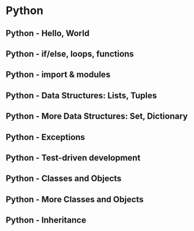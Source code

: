 # Python

## Python - Hello, World

## Python - if/else, loops, functions

## Python - import & modules

## Python - Data Structures: Lists, Tuples

## Python - More Data Structures: Set, Dictionary

## Python - Exceptions

## Python - Test-driven development

## Python - Classes and Objects

## Python - More Classes and Objects

## Python - Inheritance
